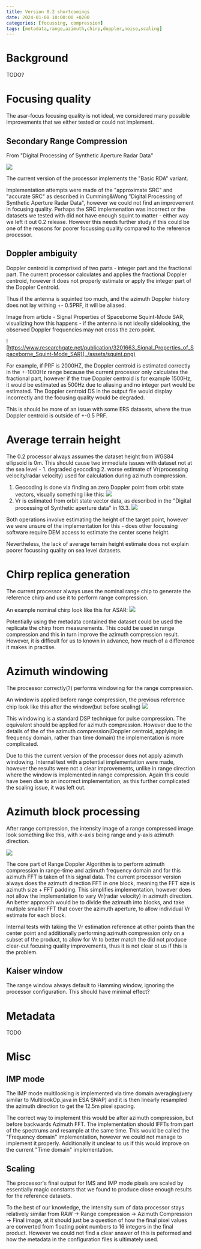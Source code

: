 ```yaml
---
title: Version 0.2 shortcomings
date: 2024-01-08 10:00:00 +0200
categories: [focussing, compression]
tags: [metadata,range,azimuth,chirp,doppler,noise,scaling]
---
```


# Background

TODO?

# Focusing quality

The asar-focus focusing quality is not ideal, we considered many possible improvements that we either tested or could not implement.

## Secondary Range Compression

From "Digital Processing of Synthetic Aperture Radar Data"

![](../assets/rda_options.png)

The current version of the processor implements the "Basic RDA" variant.

Implementation attempts were made of the "approximate SRC" and "accurate SRC" as described in Cumming&Wong "Digital Processing of
Synthetic Aperture Radar Data", however we could not find an improvement in focusing quality. Perhaps the SRC implemenation was incorrect or the datasets we tested with did not have enough squint to matter - either way we left it out 0.2 release. However this needs further study if this could be one of the reasons for poorer focussing quality compared to the reference processor.

## Doppler ambiguity


Doppler centroid is comprised of two parts - integer part and the fractional part.
The current processor calculates and applies the fractional Doppler centroid, however it does not properly estimate or apply the integer part of the Doppler Centroid.

Thus if the antenna is squinted too much, and the azimuth Doppler history does not lay withing +- 0.5PRF, it will be aliased.

Image from article - Signal Properties of Spaceborne Squint-Mode SAR, visualizing how this happens - if the antenna is not ideally sidelooking, the observed Doppler frequencies may not cross the zero point.

![https://www.researchgate.net/publication/3201663_Signal_Properties_of_Spaceborne_Squint-Mode_SAR](../assets/squint.png)

For example, if PRF is 2000HZ, the Doppler centroid is estimated correctly in the +-1000Hz range because the current processor only calculates the fractional part, however if the true Doppler centroid is for example 1500Hz, it would be estimated as 500Hz due to aliasing and no integer part would be estimated. The Doppler centroid DS in the output file would display incorrectly and the focusing quality would be degraded.

This is should be more of an issue with some ERS datasets, where the true Doppler centroid is outside of +-0.5 PRF.

# Average terrain height

The 0.2 processor always assumes the dataset height from WGS84 ellipsoid is 0m. This should cause two immediate issues with dataset not at the sea level - 1. degraded geocoding 2. worse estimate of Vr(processing velocity/radar velocity) used for calculation during azimuth compression.

1. Geocoding is done via finding an zero Doppler point from orbit state vectors, visually something like this:
![](../assets/geocoding.png)
2. Vr is estimated from orbit state vector data, as described in the "Digital processing of Synthetic aperture data" in 13.3.
![](../assets/vr_estimate.png)


Both operations involve estimating the height of the target point, however we were unsure of the implementation for this - does other focussing software require DEM access to estimate the center scene height.

Nevertheless, the lack of average terrain height estimate does not explain poorer focussing quality on sea level datasets.

# Chirp replica generation

The current processor always uses the nominal range chip to generate the reference chirp and use it to perform range compression.

An example nominal chirp look like this for ASAR:
![](../assets/nom_chirp.png)

Potentially using the metadata contained the dataset could be used the replicate the chirp from measurements. This could be used in range compression and this in turn improve the azimuth compression result. However, it is difficult for us to known in advance, how much of a difference it makes in practise.

# Azimuth windowing

The processor correctly(?) performs windowing for the range compression.

An window is applied before range compression, the previous reference chip look like this after the window(but before scaling)
![](../assets/window_chirp.png)

This windowing is a standard DSP technique for pulse compression. The equivalent should be applied for azimuth compression. However due to the details of the of the azimuth compression(Doppler centroid, applying in frequency domain, rather than time domain) the implementation is more complicated.

Due to this the current version of the processor does not apply azimuth windowing. Internal test with a potential implementation were made, however the results were not a clear improvements, unlike in range direction where the window is implemented in range compression. Again this could have been due to an incorrect implementation, as this further complicated the scaling issue, it was left out.


# Azimuth block processing


After range compression, the intensity image of a range compressed image look something like this, with x-axis being range and y-axis azimuth direction.

![](../assets/rc.png)


The core part of Range Doppler Algorithm is to perform azimuth compression in range-time and azimuth frequency domain and for this azimuth FFT is taken of this signal data. The current processor version always does the azimuth direction FFT in one block, meaning the FFT size is azimuth size + FFT padding. This simplifies implementation, however does not allow the implementation to vary Vr(radar velocity) in azimuth direction. An better approach would be to divide the azimuth into blocks, and take multiple smaller FFT that cover the azimuth aperture, to allow individual Vr estimate for each block.

Internal tests with taking the Vr estimation reference at other points than the center point and additionally performing azimuth compression only on a subset of the product, to allow for Vr to better match the did not produce clear-cut focusing quality improvements, thus it is not clear ot us if this is the problem.


## Kaiser window
The range window always default to Hamming window, ignoring the processor configuration. This should have minimal effect?



# Metadata

TODO

# Misc

## IMP mode

The IMP mode multilooking is implemented via time domain averaging(very similar to MultilookOp.java in ESA SNAP) and it is then linearly resampled the azimuth direction to get the 12.5m pixel spacing.

The correct way to implement this would be after azimuth compression, but before backwards Azimuth FFT. The implementation should IFFTs from part of the spectrums and resample at the same time. This would be called the "Frequency domain" implementation, however we could not manage to implement it properly. Additionally it unclear to us if this would improve on the current "Time domain" implementation.

## Scaling

The processor's final output for IMS and IMP mode pixels are scaled by essentially magic constants that we found to produce close enough results for the reference datasets.

To the best of our knowledge, the intensity sum of data processor stays relatively similar from RAW -> Range compression -> Azimuth Compression -> Final image, at it should just be a question of how the final pixel values are converted from floating point numbers to 16 integers in the final product. However we could not find a clear answer of this is peformed and how the metadata in the configuration files is ultimately used.